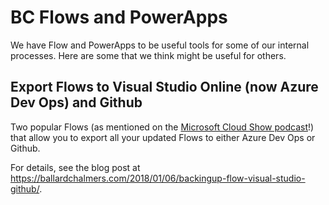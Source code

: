 # BC Flows and PowerApps
We have Flow and PowerApps to be useful tools for some of our internal processes. Here are some that we think might be useful for others.


## Export Flows to Visual Studio Online (now Azure Dev Ops) and Github
Two popular Flows (as mentioned on the [Microsoft Cloud Show podcast](http://www.microsoftcloudshow.com/podcast/Episodes/234-north-american-collaboration-summit)!) that allow you to export all your updated Flows to either Azure Dev Ops or Github.

For details, see the blog post at https://ballardchalmers.com/2018/01/06/backingup-flow-visual-studio-github/.
